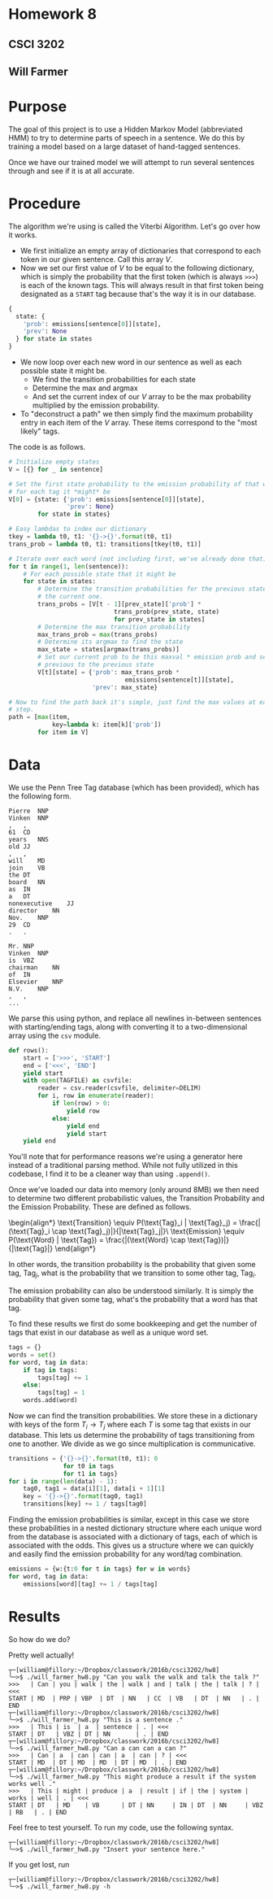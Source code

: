 # Homework 8
## CSCI 3202
## Will Farmer

# Purpose

The goal of this project is to use a Hidden Markov Model (abbreviated HMM) to
try to determine parts of speech in a sentence. We do this by training a model
based on a large dataset of hand-tagged sentences.

Once we have our trained model we will attempt to run several sentences through
and see if it is at all accurate.

# Procedure

The algorithm we're using is called the Viterbi Algorithm. Let's go over how
it works.

* We first initialize an empty array of dictionaries that correspond to each
  token in our given sentence. Call this array $V$.
* Now we set our first value of $V$ to be equal to the following dictionary,
  which is simply the probability that the first token (which is always `>>>`)
  is each of the known tags. This will always result in that first token being
  designated as a `START` tag because that's the way it is in our database.
```python
{
  state: {
    'prob': emissions[sentence[0]][state],
    'prev': None
  } for state in states
}
```
* We now loop over each new word in our sentence as well as each possible state
  it might be.
    * We find the transition probabilities for each state
    * Determine the max and argmax
    * And set the current index of our $V$ array to be the max probability
      multiplied by the emission probability.
* To "deconstruct a path" we then simply find the maximum probability entry in
  each item of the $V$ array. These items correspond to the "most likely" tags.

The code is as follows.

```python
# Initialize empty states
V = [{} for _ in sentence]

# Set the first state probability to the emission probability of that word
# for each tag it *might* be
V[0] = {state: {'prob': emissions[sentence[0]][state],
                'prev': None}
        for state in states}

# Easy lambdas to index our dictionary
tkey = lambda t0, t1: '{}->{}'.format(t0, t1)
trans_prob = lambda t0, t1: transitions[tkey(t0, t1)]

# Iterate over each word (not including first, we've already done that)
for t in range(1, len(sentence)):
    # For each possible state that it might be
    for state in states:
        # Determine the transition probabilities for the previous state to
        # the current one.
        trans_probs = [V[t - 1][prev_state]['prob'] *
                             trans_prob(prev_state, state)
                             for prev_state in states]
        # Determine the max transition probability
        max_trans_prob = max(trans_probs)
        # Determine its argmax to find the state
        max_state = states[argmax(trans_probs)]
        # Set our current prob to be this maxval * emission prob and set
        # previous to the previous state
        V[t][state] = {'prob': max_trans_prob *
                                emissions[sentence[t]][state],
                       'prev': max_state}

# Now to find the path back it's simple, just find the max values at each
# step.
path = [max(item,
            key=lambda k: item[k]['prob'])
        for item in V]
```


# Data

We use the Penn Tree Tag database (which has been provided), which has the
following form.

```
Pierre	NNP
Vinken	NNP
,	,
61	CD
years	NNS
old	JJ
,	,
will	MD
join	VB
the	DT
board	NN
as	IN
a	DT
nonexecutive	JJ
director	NN
Nov.	NNP
29	CD
.	.

Mr.	NNP
Vinken	NNP
is	VBZ
chairman	NN
of	IN
Elsevier	NNP
N.V.	NNP
,	,
...
```

We parse this using python, and replace all newlines in-between sentences with
starting/ending tags, along with converting it to a two-dimensional array using
the `csv` module.

```python
def rows():
    start = ['>>>', 'START']
    end = ['<<<', 'END']
    yield start
    with open(TAGFILE) as csvfile:
        reader = csv.reader(csvfile, delimiter=DELIM)
        for i, row in enumerate(reader):
            if len(row) > 0:
                yield row
            else:
                yield end
                yield start
    yield end
```

You'll note that for performance reasons we're using a generator here instead
of a traditional parsing method. While not fully utilized in this codebase, I
find it to be a cleaner way than using `.append()`.

Once we've loaded our data into memory (only around 8MB) we then need to
determine two different probabilistic values, the Transition Probability and the
Emission Probability. These are defined as follows.

\begin{align*}
\text{Transition}
\equiv P(\text{Tag}_i | \text{Tag}_j) =
\frac{|(\text{Tag}_i \cap \text{Tag}_j)|}{|\text{Tag}_j|}\\
\text{Emission} \equiv
P(\text{Word} | \text{Tag}) =
\frac{|(\text{Word} \cap \text{Tag})|}{|\text{Tag}|}
\end{align*}

In other words, the transition probability is the probability that given some
tag, $\text{Tag}_j$, what is the probability that we transition to some other
tag, $\text{Tag}_i$.

The emission probability can also be understood similarly. It is simply the
probability that given some tag, what's the probability that a word has that
tag.

To find these results we first do some bookkeeping and get the number of tags
that exist in our database as well as a unique word set.

```python
tags = {}
words = set()
for word, tag in data:
    if tag in tags:
        tags[tag] += 1
    else:
        tags[tag] = 1
    words.add(word)
```

Now we can find the transition probabilities. We store these in a dictionary
with keys of the form $T_i \to T_j$ where each $T$ is some tag that exists in
our database. This lets us determine the probability of tags transitioning from
one to another. We divide as we go since multiplication is communicative.

```python
transitions = {'{}->{}'.format(t0, t1): 0
               for t0 in tags
               for t1 in tags}
for i in range(len(data) - 1):
    tag0, tag1 = data[i][1], data[i + 1][1]
    key = '{}->{}'.format(tag0, tag1)
    transitions[key] += 1 / tags[tag0]
```

Finding the emission probabilities is similar, except in this case we store
these probabilities in a nested dictionary structure where each unique word from
the database is associated with a dictionary of tags, each of which is
associated with the odds. This gives us a structure where we can quickly and
easily find the emission probability for any word/tag combination.

```python
emissions = {w:{t:0 for t in tags} for w in words}
for word, tag in data:
    emissions[word][tag] += 1 / tags[tag]
```

# Results

So how do we do?

Pretty well actually!

```
┬─[william@fillory:~/Dropbox/classwork/2016b/csci3202/hw8]
╰─>$ ./will_farmer_hw8.py "Can you walk the walk and talk the talk ?"
>>>   | Can | you | walk | the | walk | and | talk | the | talk | ? | <<<
START | MD  | PRP | VBP  | DT  | NN   | CC  | VB   | DT  | NN   | . | END
┬─[william@fillory:~/Dropbox/classwork/2016b/csci3202/hw8]
╰─>$ ./will_farmer_hw8.py "This is a sentence ."
>>>   | This | is  | a  | sentence | . | <<<
START | DT   | VBZ | DT | NN       | . | END
┬─[william@fillory:~/Dropbox/classwork/2016b/csci3202/hw8]
╰─>$ ./will_farmer_hw8.py "Can a can can a can ?"
>>>   | Can | a  | can | can | a  | can | ? | <<<
START | MD  | DT | MD  | MD  | DT | MD  | . | END
┬─[william@fillory:~/Dropbox/classwork/2016b/csci3202/hw8]
╰─>$ ./will_farmer_hw8.py "This might produce a result if the system works well ."
>>>   | This | might | produce | a  | result | if | the | system | works | well | . | <<<
START | DT   | MD    | VB      | DT | NN     | IN | DT  | NN     | VBZ   | RB   | . | END
```

Feel free to test yourself. To run my code, use the following syntax.

```
┬─[william@fillory:~/Dropbox/classwork/2016b/csci3202/hw8]
╰─>$ ./will_farmer_hw8.py "Insert your sentence here."
```

If you get lost, run

```
┬─[william@fillory:~/Dropbox/classwork/2016b/csci3202/hw8]
╰─>$ ./will_farmer_hw8.py -h
```
